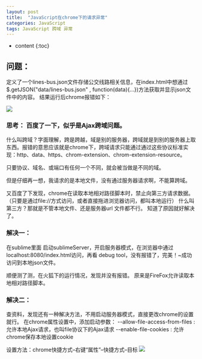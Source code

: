 ```yaml
---
layout: post
title:  "JavaScript在chrome下的请求异常"
categories: JavaScript
tags: JavaScript 跨域 异常
---
```


* content
{:toc}

## 问题：

定义了一个lines-bus.json文件存储公交线路相关信息，在index.html中想通过$.getJSON("data/lines-bus.json" , function(data){...})方法获取并显示json文件中的内容。
 结果运行后chrome报错如下： 






![](https://i.imgur.com/0JmL7MG.png)


### 思考： 百度了一下，似乎是Ajax跨域问题。

什么叫跨域？字面理解，跨是跨越，域是别的服务器，跨域就是到别的服务器上取东西。报错的意思应该就是chrome下，跨域请求只能通过通过这些协议标准实现：http、data、https、chrom-extension、chrom-extension-resource。

只要协议、域名、或端口有任何一个不同，就会被当做是不同的域。

但是仔细再一想，我请求的是本地文件，没有通过服务器请求啊，不能算跨域。

又百度了下发现，chrome在读取本地相对路径脚本时，禁止向第三方请求数据。 （只要是通过file://方式访问，或者直接拖进浏览器访问，都叫本地运行） 什么叫第三方？那就是不管本地文件、还是服务器url 文件都不行。
知道了原因就好解决了。

### 解决一：
在sublime里面 启动sublimeServer，开启服务器模式，在浏览器中通过localhost:8080/index.html访问，再看 debug tool，没有报错了，完美！~成功访问到本地json文件。

顺便测了测，在火狐下的运行情况，发现并没有报错。
原来是FireFox允许读取本地相对路径脚本。

### 解决二：
查资料，发现还有一种解决方法，不用启动服务器模式，直接更改chrome的设置就行。
在chrome属性设置中，添加启动参数：
--allow-file-access-from-files : 允许本地Ajax请求，也叫file协议下的Ajax请求
--enable-file-cookies : 允许chrome保存本地设置cookie

设置方法：chrome快捷方式–右键“属性”–快捷方式–目标 
![](https://img-blog.csdn.net/20170222112124257?watermark/2/text/aHR0cDovL2Jsb2cuY3Nkbi5uZXQvdTAxMjc4NjcxNg==/font/5a6L5L2T/fontsize/400/fill/I0JBQkFCMA==/dissolve/70/gravity/SouthEast)
